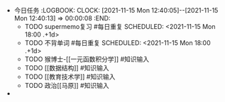 - 今日任务
  :LOGBOOK:
  CLOCK: [2021-11-15 Mon 12:40:05]--[2021-11-15 Mon 12:40:13] =>  00:00:08
  :END:
	- TODO supermemo复习 #每日重复
	  SCHEDULED: <2021-11-15 Mon 18:00 .+1d>
	- TODO 不背单词 #每日重复
	  SCHEDULED: <2021-11-15 Mon 18:00 .+1d>
	- TODO 猴博士-[[一元函数积分学]] #知识输入
	- TODO [[数据结构]] #知识输入
	- TODO [[教育技术学]] #知识输入
	- TODO 政治[[马原]] #知识输入
-